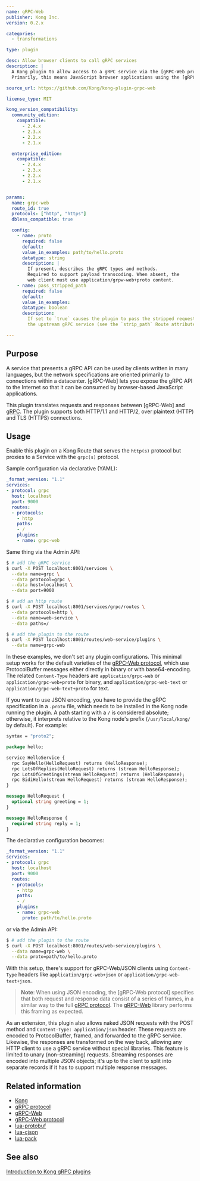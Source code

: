 ```yaml
---
name: gRPC-Web
publisher: Kong Inc.
version: 0.2.x

categories:
  - transformations

type: plugin

desc: Allow browser clients to call gRPC services
description: |
  A Kong plugin to allow access to a gRPC service via the [gRPC-Web protocol](https://github.com/grpc/grpc/blob/master/doc/PROTOCOL-WEB.md#protocol-differences-vs-grpc-over-http2).
  Primarily, this means JavaScript browser applications using the [gRPC-Web](https://github.com/grpc/grpc-web) library.

source_url: https://github.com/Kong/kong-plugin-grpc-web

license_type: MIT

kong_version_compatibility:
  community_edition:
    compatible:
      - 2.4.x
      - 2.3.x
      - 2.2.x
      - 2.1.x

  enterprise_edition:
    compatible:
      - 2.4.x
      - 2.3.x
      - 2.2.x
      - 2.1.x


params:
  name: grpc-web
  route_id: true
  protocols: ["http", "https"]
  dbless_compatible: true

  config:
    - name: proto
      required: false
      default:
      value_in_examples: path/to/hello.proto
      datatype: string
      description: |
        If present, describes the gRPC types and methods.
        Required to support payload transcoding. When absent, the
        web client must use application/grpw-web+proto content.
    - name: pass_stripped_path
      required: false
      default:
      value_in_examples:
      datatype: boolean
      description:
        If set to `true` causes the plugin to pass the stripped request path to
        the upstream gRPC service (see the `strip_path` Route attribute).

---
```


## Purpose

A service that presents a gRPC API can be used by clients written in many languages,
but the network specifications are oriented primarily to connections within a
datacenter. [gRPC-Web] lets you expose the gRPC API to the Internet so
that it can be consumed by browser-based JavaScript applications.

This plugin translates requests and responses between [gRPC-Web] and
[gRPC](https://github.com/grpc/grpc). The plugin supports both HTTP/1.1
and HTTP/2, over plaintext (HTTP) and TLS (HTTPS) connections.

## Usage

Enable this plugin on a Kong Route that serves the `http(s)` protocol
but proxies to a Service with the `grpc(s)` protocol.

Sample configuration via declarative (YAML):

```yaml
_format_version: "1.1"
services:
- protocol: grpc
  host: localhost
  port: 9000
  routes:
  - protocols:
    - http
    paths:
    - /
    plugins:
    - name: grpc-web
```

Same thing via the Admin API:

```bash
$ # add the gRPC service
$ curl -X POST localhost:8001/services \
  --data name=grpc \
  --data protocol=grpc \
  --data host=localhost \
  --data port=9000

$ # add an http route
$ curl -X POST localhost:8001/services/grpc/routes \
  --data protocols=http \
  --data name=web-service \
  --data paths=/

$ # add the plugin to the route
$ curl -X POST localhost:8001/routes/web-service/plugins \
  --data name=grpc-web
```

In these examples, we don't set any plugin configurations.
This minimal setup works for the default varieties of the [gRPC-Web protocol](https://github.com/grpc/grpc/blob/master/doc/PROTOCOL-WEB.md#protocol-differences-vs-grpc-over-http2),
which use ProtocolBuffer messages either directly in binary or with base64-encoding.
The related `Content-Type` headers are `application/grpc-web` or `application/grpc-web+proto`
for binary, and `application/grpc-web-text` or `application/grpc-web-text+proto` for text.

If you want to use JSON encoding, you have to provide the gRPC specification in
a `.proto` file, which needs to be installed in the Kong node running the plugin.
A path starting with a `/` is considered absolute; otherwise, it interprets 
relative to the Kong node's prefix (`/usr/local/kong/` by default). For example:

```protobuf
syntax = "proto2";

package hello;

service HelloService {
  rpc SayHello(HelloRequest) returns (HelloResponse);
  rpc LotsOfReplies(HelloRequest) returns (stream HelloResponse);
  rpc LotsOfGreetings(stream HelloRequest) returns (HelloResponse);
  rpc BidiHello(stream HelloRequest) returns (stream HelloResponse);
}

message HelloRequest {
  optional string greeting = 1;
}

message HelloResponse {
  required string reply = 1;
}
```

The declarative configuration becomes:

```yaml
_format_version: "1.1"
services:
- protocol: grpc
  host: localhost
  port: 9000
  routes:
  - protocols:
    - http
    paths:
    - /
    plugins:
    - name: grpc-web
      proto: path/to/hello.proto
```

or via the Admin API:

```bash
$ # add the plugin to the route
$ curl -X POST localhost:8001/routes/web-service/plugins \
  --data name=grpc-web \
  --data proto=path/to/hello.proto
```

With this setup, there's support for gRPC-Web/JSON clients using `Content-Type` headers
like `application/grpc-web+json` or `application/grpc-web-text+json`.

> **Note**: When using JSON encoding, the [gRPC-Web protocol] specifies that
both request and response data consist of a series of frames, in a similar way
to the full [gRPC protocol](https://github.com/grpc/grpc). The [gRPC-Web](https://github.com/grpc/grpc-web) library performs this framing as expected.

As an extension, this plugin also allows naked JSON requests with the POST method and
`Content-Type: application/json` header. These requests are encoded to ProtocolBuffer,
framed, and forwarded to the gRPC service. Likewise, the responses are transformed
on the way back, allowing any HTTP client to use a gRPC service without special
libraries. This feature is limited to unary (non-streaming) requests. Streaming
responses are encoded into multiple JSON objects; it's up to the client to split into
separate records if it has to support multiple response messages.

## Related information
- [Kong](https://konghq.com)
- [gRPC protocol](https://github.com/grpc/grpc)
- [gRPC-Web](https://github.com/grpc/grpc-web)
- [gRPC-Web protocol](https://github.com/grpc/grpc/blob/master/doc/PROTOCOL-WEB.md#protocol-differences-vs-grpc-over-http2)
- [lua-protobuf](https://github.com/starwing/lua-protobuf)
- [lua-cjson](https://github.com/openresty/lua-cjson)
- [lua-pack](https://github.com/Kong/lua-pack)

## See also

[Introduction to Kong gRPC plugins](/enterprise/latest/plugins/grpc)
